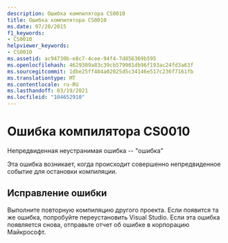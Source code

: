 ```yaml
---
description: Ошибка компилятора CS0010
title: Ошибка компилятора CS0010
ms.date: 07/20/2015
f1_keywords:
- CS0010
helpviewer_keywords:
- CS0010
ms.assetid: ac94730b-e8c7-4cee-94f4-7d856369b595
ms.openlocfilehash: 4629309a83c39cb579901db96f193ac24fd3a63f
ms.sourcegitcommit: 1dbe25ff484a02025d5c34146e517c236f7161fb
ms.translationtype: MT
ms.contentlocale: ru-RU
ms.lasthandoff: 03/19/2021
ms.locfileid: "104652910"
---
```

# <a name="compiler-error-cs0010"></a>Ошибка компилятора CS0010

Непредвиденная неустранимая ошибка -- "ошибка"  
  
 Эта ошибка возникает, когда происходит совершенно непредвиденное событие для остановки компиляции.  
  
## <a name="to-correct-this-error"></a>Исправление ошибки  
  
Выполните повторную компиляцию другого проекта. Если появится та же ошибка, попробуйте переустановить Visual Studio. Если эта ошибка появляется снова, отправьте отчет об ошибке в корпорацию Майкрософт.  
